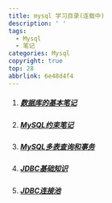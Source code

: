 ```yaml
---
title: mysql 学习目录(连载中)
description: ' '
tags:
  - Mysql
  - 笔记
categories: Mysql
copyright: true
top: 28
abbrlink: 6e48d4f4
---
```


  1. ##### [数据库的基本笔记](https://benat.cn/posts/e5d60199.html)
  
  2. ##### [MySQL约束笔记](https://benat.cn/posts/973b63a3.html)
  
  3. ##### [MySQL多表查询和事务](https://benat.cn/posts/983a747a.html)
  
  4. ##### [JDBC基础知识](https://benat.cn/posts/6b3156dd.html)
  
  5. ##### [JDBC连接池](https://benat.cn/posts/6331d382.html)